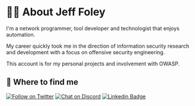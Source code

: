 # 👨‍💻 About Jeff Foley

I'm a network programmer, tool developer and technologist that enjoys automation.

My career quickly took me in the direction of information security research and development with a focus on offensive security engineering.

This account is for my personal projects and involvement with OWASP.

## 🤔 Where to find me

[![Follow on Twitter](https://img.shields.io/twitter/follow/jeff_foley.svg?logo=twitter)](https://twitter.com/jeff_foley)
[![Chat on Discord](https://img.shields.io/discord/433729817918308352.svg?logo=discord)](https://discord.gg/rtN8GMd)
[![Linkedin Badge](https://img.shields.io/badge/-Jeff%20Foley-blue?style=flat-square&logo=Linkedin&logoColor=white&link=https://www.linkedin.com/in/caffix/)](https://www.linkedin.com/in/caffix/)
